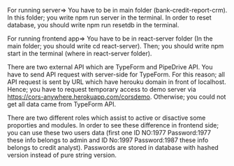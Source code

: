 For running server=> You have to be in main folder (bank-credit-report-crm). In this folder; you write npm run server in the terminal. In order to reset database, you should write npm run resetdb in the terminal.

For running frontend app=> You have to be in react-server folder (In the main folder; you should write cd react-server). Then; you should write npm start in the terminal (where in react-server folder).

There are two external API which are TypeForm and PipeDrive API. You have to send API request with server-side for TypeForm. For this reason; all API request is sent by URL which have herouku domain in front of localhost. Hence; you have to request temporary access to demo server via https://cors-anywhere.herokuapp.com/corsdemo. Otherwise; you could not get all data came from TypeForm API.

There are two different roles which assist to active or disactive some proporties and modules. In order to see these difference in frontend side; you can use these two users data (first one ID NO:1977 Password:1977 these info belongs to admin and ID No:1997 Password:1987 these info belongs to credit analyst). Passwords are stored in database with hashed version instead of pure string version.
